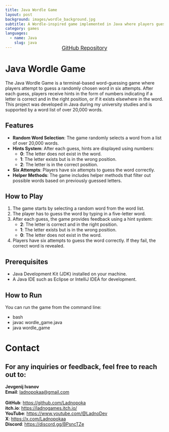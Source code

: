 ```yaml
---
title: Java Wordle Game  
layout: post  
background: images/wordle_background.jpg  
subtitle: A Wordle-inspired game implemented in Java where players guess a word in six attempts.  
category: games  
languages:  
  - name: Java  
    slug: java  
---
```


<div style="text-align: center; margin-top: -30px; margin-bottom: 25px; scale: 1">
  <a href="https://github.com/Ladnopoka/WordleGame" target="_blank" class="btn btn-primary" style="padding: 10px 20px; font-size: 1.2em;">GitHub Repository</a>
</div>

# Java Wordle Game
The Java Wordle Game is a terminal-based word-guessing game where players attempt to guess a randomly chosen word in six attempts. After each guess, players receive hints in the form of numbers indicating if a letter is correct and in the right position, or if it exists elsewhere in the word. This project was developed in Java during my university studies and is supported by a word list of over 20,000 words.

## Features
- **Random Word Selection**: The game randomly selects a word from a list of over 20,000 words.
- **Hints System**: After each guess, hints are displayed using numbers:
  - **0**: The letter does not exist in the word.
  - **1**: The letter exists but is in the wrong position.
  - **2**: The letter is in the correct position.
- **Six Attempts**: Players have six attempts to guess the word correctly.
- **Helper Methods**: The game includes helper methods that filter out possible words based on previously guessed letters.

## How to Play
1. The game starts by selecting a random word from the word list.
2. The player has to guess the word by typing in a five-letter word.
3. After each guess, the game provides feedback using a hint system:
    - **2**: The letter is correct and in the right position.
    - **1**: The letter exists but is in the wrong position.
    - **0**: The letter does not exist in the word.
4. Players have six attempts to guess the word correctly. If they fail, the correct word is revealed.

## Prerequisites
- Java Development Kit (JDK) installed on your machine.
- A Java IDE such as Eclipse or IntelliJ IDEA for development.

## How to Run
You can run the game from the command line:
- bash
- javac wordle_game.java
- java wordle_game

# Contact
## For any inquiries or feedback, feel free to reach out to:

**Jevgenij Ivanov** <br>
**Email**: ladnopokaa@gmail.com <br><br>
**GitHub**: https://github.com/Ladnopoka <br>
**itch.io**: https://ladnogames.itch.io/ <br>
**YouTube**: https://www.youtube.com/@LadnoDev <br>
**X**: https://x.com/Ladnopokaa <br>
**Discord**: https://discord.gg/BPsncTZe
